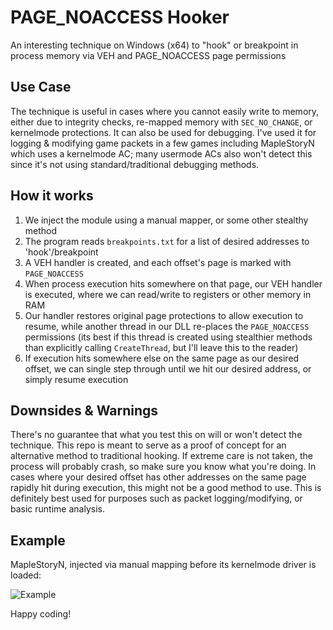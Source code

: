 # PAGE_NOACCESS Hooker
An interesting technique on Windows (x64) to "hook" or breakpoint in process memory via VEH and PAGE_NOACCESS page permissions

## Use Case
The technique is useful in cases where you cannot easily write to memory, either due to integrity checks, re-mapped memory with `SEC_NO_CHANGE`, or kernelmode protections. It can also be used for debugging. I've used it for logging & modifying game packets in a few games including MapleStoryN which uses a kernelmode AC; many usermode ACs also won't detect this since it's not using standard/traditional debugging methods. 

## How it works  
1. We inject the module using a manual mapper, or some other stealthy method   
2. The program reads `breakpoints.txt` for a list of desired addresses to 'hook'/breakpoint  
3. A VEH handler is created, and each offset's page is marked with `PAGE_NOACCESS`  
4. When process execution hits somewhere on that page, our VEH handler is executed, where we can read/write to registers or other memory in RAM  
5. Our handler restores original page protections to allow execution to resume, while another thread in our DLL re-places the `PAGE_NOACCESS` permissions (its best if this thread is created using stealthier methods than explicitly calling `CreateThread`, but I'll leave this to the reader)   
6. If execution hits somewhere else on the same page as our desired offset, we can single step through until we hit our desired address, or simply resume execution  

## Downsides & Warnings  
There's no guarantee that what you test this on will or won't detect the technique. This repo is meant to serve as a proof of concept for an alternative method to traditional hooking. If extreme care is not taken, the process will probably crash, so make sure you know what you're doing. In cases where your desired offset has other addresses on the same page rapidly hit during execution, this might not be a good method to use. This is definitely best used for purposes such as packet logging/modifying, or basic runtime analysis.  

## Example  
MapleStoryN, injected via manual mapping before its kernelmode driver is loaded:  

![Example](https://github.com/user-attachments/assets/dc22e34f-7f73-4c7a-ab0f-295c2c27c633)  

Happy coding!  

